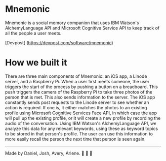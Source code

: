 # Mnemonic
Mnemonic is a social memory companion that uses IBM Watson's AlchemyLanguage API and Microsoft Cognitive Service API to keep track of all the people a user meets.

[Devpost] (https://devpost.com/software/mnemonic)

# How we built it
There are three main components of Mnemonic: an iOS app, a Linode server, and a Raspberry Pi. When a user first meets someone, the user triggers the start of the process by pushing a button on a breadboard. This push triggers the camera of the Raspberry Pi to take three photos of the person that is met. This also sends information to the server. The iOS app constantly sends post requests to the Linode server to see whether an action is required. If one is, it either matches the photos to an existing profile using Microsoft Cognitive Services Face API, in which case the app will pull up the existing profile, or it will create a new profile by recording the audio of the conversation. Using IBM Watson's AlchemyLanguage API, we analyze this data for any relevant keywords, using these as keyword topics to be stored in that person's profile. The user can use this information to more easily recall the person the next time that person is seen again.

---
Made by Daniel, Josh, Avery, Arlene.
:rocket: :rocket: :rocket:
